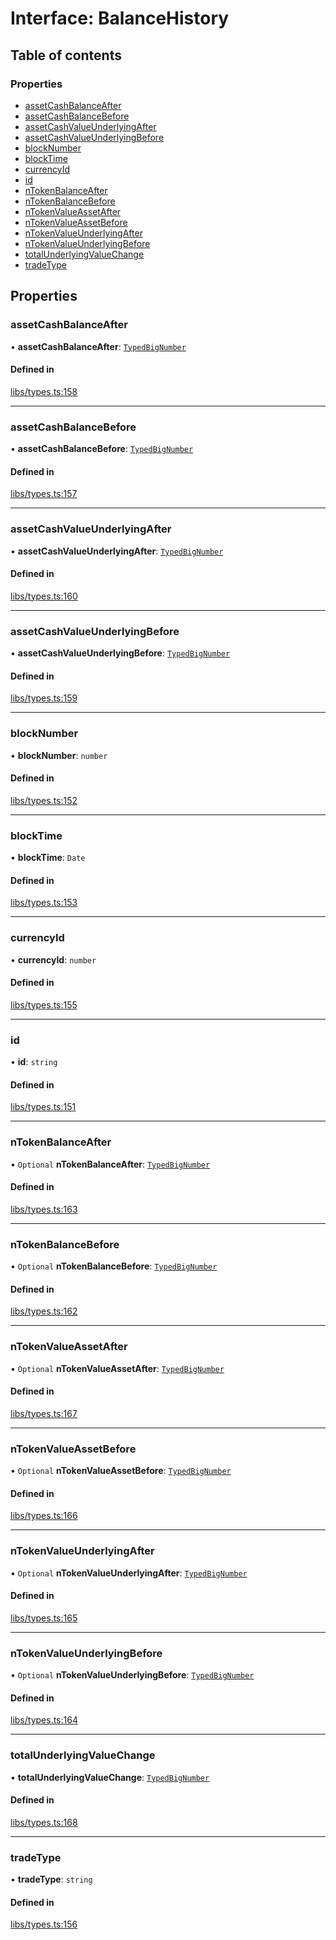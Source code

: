 # Interface: BalanceHistory

## Table of contents

### Properties

- [assetCashBalanceAfter](BalanceHistory.md#assetcashbalanceafter)
- [assetCashBalanceBefore](BalanceHistory.md#assetcashbalancebefore)
- [assetCashValueUnderlyingAfter](BalanceHistory.md#assetcashvalueunderlyingafter)
- [assetCashValueUnderlyingBefore](BalanceHistory.md#assetcashvalueunderlyingbefore)
- [blockNumber](BalanceHistory.md#blocknumber)
- [blockTime](BalanceHistory.md#blocktime)
- [currencyId](BalanceHistory.md#currencyid)
- [id](BalanceHistory.md#id)
- [nTokenBalanceAfter](BalanceHistory.md#ntokenbalanceafter)
- [nTokenBalanceBefore](BalanceHistory.md#ntokenbalancebefore)
- [nTokenValueAssetAfter](BalanceHistory.md#ntokenvalueassetafter)
- [nTokenValueAssetBefore](BalanceHistory.md#ntokenvalueassetbefore)
- [nTokenValueUnderlyingAfter](BalanceHistory.md#ntokenvalueunderlyingafter)
- [nTokenValueUnderlyingBefore](BalanceHistory.md#ntokenvalueunderlyingbefore)
- [totalUnderlyingValueChange](BalanceHistory.md#totalunderlyingvaluechange)
- [tradeType](BalanceHistory.md#tradetype)

## Properties

### assetCashBalanceAfter

• **assetCashBalanceAfter**: [`TypedBigNumber`](../classes/TypedBigNumber.md)

#### Defined in

[libs/types.ts:158](https://github.com/notional-finance/sdk-v2/blob/20a2e58/src/libs/types.ts#L158)

___

### assetCashBalanceBefore

• **assetCashBalanceBefore**: [`TypedBigNumber`](../classes/TypedBigNumber.md)

#### Defined in

[libs/types.ts:157](https://github.com/notional-finance/sdk-v2/blob/20a2e58/src/libs/types.ts#L157)

___

### assetCashValueUnderlyingAfter

• **assetCashValueUnderlyingAfter**: [`TypedBigNumber`](../classes/TypedBigNumber.md)

#### Defined in

[libs/types.ts:160](https://github.com/notional-finance/sdk-v2/blob/20a2e58/src/libs/types.ts#L160)

___

### assetCashValueUnderlyingBefore

• **assetCashValueUnderlyingBefore**: [`TypedBigNumber`](../classes/TypedBigNumber.md)

#### Defined in

[libs/types.ts:159](https://github.com/notional-finance/sdk-v2/blob/20a2e58/src/libs/types.ts#L159)

___

### blockNumber

• **blockNumber**: `number`

#### Defined in

[libs/types.ts:152](https://github.com/notional-finance/sdk-v2/blob/20a2e58/src/libs/types.ts#L152)

___

### blockTime

• **blockTime**: `Date`

#### Defined in

[libs/types.ts:153](https://github.com/notional-finance/sdk-v2/blob/20a2e58/src/libs/types.ts#L153)

___

### currencyId

• **currencyId**: `number`

#### Defined in

[libs/types.ts:155](https://github.com/notional-finance/sdk-v2/blob/20a2e58/src/libs/types.ts#L155)

___

### id

• **id**: `string`

#### Defined in

[libs/types.ts:151](https://github.com/notional-finance/sdk-v2/blob/20a2e58/src/libs/types.ts#L151)

___

### nTokenBalanceAfter

• `Optional` **nTokenBalanceAfter**: [`TypedBigNumber`](../classes/TypedBigNumber.md)

#### Defined in

[libs/types.ts:163](https://github.com/notional-finance/sdk-v2/blob/20a2e58/src/libs/types.ts#L163)

___

### nTokenBalanceBefore

• `Optional` **nTokenBalanceBefore**: [`TypedBigNumber`](../classes/TypedBigNumber.md)

#### Defined in

[libs/types.ts:162](https://github.com/notional-finance/sdk-v2/blob/20a2e58/src/libs/types.ts#L162)

___

### nTokenValueAssetAfter

• `Optional` **nTokenValueAssetAfter**: [`TypedBigNumber`](../classes/TypedBigNumber.md)

#### Defined in

[libs/types.ts:167](https://github.com/notional-finance/sdk-v2/blob/20a2e58/src/libs/types.ts#L167)

___

### nTokenValueAssetBefore

• `Optional` **nTokenValueAssetBefore**: [`TypedBigNumber`](../classes/TypedBigNumber.md)

#### Defined in

[libs/types.ts:166](https://github.com/notional-finance/sdk-v2/blob/20a2e58/src/libs/types.ts#L166)

___

### nTokenValueUnderlyingAfter

• `Optional` **nTokenValueUnderlyingAfter**: [`TypedBigNumber`](../classes/TypedBigNumber.md)

#### Defined in

[libs/types.ts:165](https://github.com/notional-finance/sdk-v2/blob/20a2e58/src/libs/types.ts#L165)

___

### nTokenValueUnderlyingBefore

• `Optional` **nTokenValueUnderlyingBefore**: [`TypedBigNumber`](../classes/TypedBigNumber.md)

#### Defined in

[libs/types.ts:164](https://github.com/notional-finance/sdk-v2/blob/20a2e58/src/libs/types.ts#L164)

___

### totalUnderlyingValueChange

• **totalUnderlyingValueChange**: [`TypedBigNumber`](../classes/TypedBigNumber.md)

#### Defined in

[libs/types.ts:168](https://github.com/notional-finance/sdk-v2/blob/20a2e58/src/libs/types.ts#L168)

___

### tradeType

• **tradeType**: `string`

#### Defined in

[libs/types.ts:156](https://github.com/notional-finance/sdk-v2/blob/20a2e58/src/libs/types.ts#L156)
